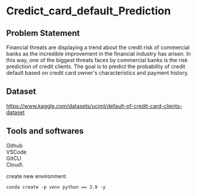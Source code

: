# Credict_card_default_Prediction

## Problem Statement

Financial threats are displaying a trend about the credit risk of commercial banks as the
incredible improvement in the financial industry has arisen. In this way, one of the
biggest threats faces by commercial banks is the risk prediction of credit clients. The
goal is to predict the probability of credit default based on credit card owner's
characteristics and payment history.

## Dataset 
https://www.kaggle.com/datasets/uciml/default-of-credit-card-clients-dataset

## Tools and softwares

Github\
VSCode\
GitCLI\
Cloud\

create new environment

```
conda create -p venv python == 3.9 -y
```